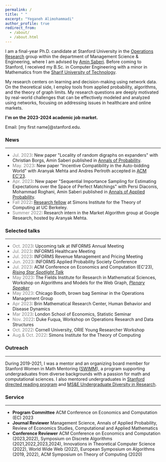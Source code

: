 ```yaml
---
permalink: /
title: " "
excerpt: "Yeganeh Alimohammadi"
author_profile: true
redirect_from: 
  - /about/
  - /about.html
---
```


I am a final-year Ph.D. candidate at Stanford University in the  [Operations Research](https://or.stanford.edu/) group within the department of Management Science & Engineering, where I am advised by [Amin Saberi](http://stanford.edu/~saberi/). 
Before coming to Stanford, I received my B.Sc. in Computer Engineering with a minor in Mathematics from the [Sharif University of Technology](http://www.en.sharif.edu/).




My research centers on learning and decision-making using network data. On the theoretical side, I employ tools from applied probability, algorithms, and the theory of graph limits.
My research questions are deeply motivated by real-world challenges that can be effectively modeled and analyzed using networks, focusing on addressing issues in healthcare and online markets.


**I'm on the 2023-2024 academic job market.**

Email: \[my first name\]@stanford.edu.

### News
---


- <span style="color: gray">Jul. 2023</span>: New paper "Locality of random digraphs on expanders" with Christian Borgs, Amin Saberi published in [Annals of Probability](https://projecteuclid.org/journals/annals-of-probability/volume-51/issue-4/Locality-of-random-digraphs-on-expanders/10.1214/22-AOP1618.short).
- <span style="color: gray">May. 2023</span>: New paper "Incentive Compatibility in the Auto-bidding World" with Aranyak Mehta and Andres Perlroth accepted in [ACM EC'23](https://yalimohammadi.github.io/files/Auto_bidding_is_not_IC_jul7.pdf).
- <span style="color: gray">Apr. 2023</span>: New paper "Sequential Importance Sampling for Estimating Expectations over the Space of Perfect Matchings" with Persi Diaconis, Mohammad Roghani, Amin Saberi published in [Annals of Applied Probability](https://projecteuclid.org/journals/annals-of-applied-probability/volume-33/issue-2/Sequential-importance-sampling-for-estimating-expectations-over-the-space-of/10.1214/22-AAP1834.short).
- <span style="color: gray">Fall 2022</span>: [Research fellow](https://simons.berkeley.edu/programs/graph2022) at Simons Institute for the Theory of Computing at UC Berkeley.
- <span style="color: gray">Summer 2022</span>: Research intern in the Market Algorithm group at Google Research, hosted by Aranyak Mehta.

### Selected talks
---




- <span style="color: gray">Oct. 2023</span>: Upcoming talk at INFORMS Annual Meeting
- <span style="color: gray">Jul. 2023</span>: INFORMS Healthcare Meeting
- <span style="color: gray">Jul. 2023</span>: INFORMS Revenue Management and Pricing Meeting
- <span style="color: gray">Jun. 2023</span>: INFORMS Applied Probability Society Conference
- <span style="color: gray">Jul. 2023</span>: ACM Conference on Economics and Computation (EC’23), *[Rising Star Spotlight Talk](https://sites.google.com/view/ecgiw23/schedule)*
- <span style="color: gray">May 2023</span>:  The Fields Institute for Research in Mathematical Sciences, Workshop on Algorithms and Models for the Web Graph, *[Plenary Speaker](https://math.ryerson.ca/waw2023/speakers.html)*
- <span style="color: gray">May 2023</span>: Chicago Booth, brown bag Seminar in the Operations Management Group
- <span style="color: gray">Apr 2023</span>: Brin Mathematical Research Center, Human Behavior and Disease Dynamics
- <span style="color: gray">Mar 2023</span>: London School of Economics, Statistic Seminar
- <span style="color: gray">Nov. 2022</span>: Duke Fuqua, Workshop on Operations Research and Data Structures
- <span style="color: gray">Oct. 2022</span>: Cornell University, ORIE Young Researcher Workshop
- <span style="color: gray">Aug.& Oct. 2022</span>: Simons Institute for the Theory of Computing




### Outreach
---


During 2019-2021, I was a mentor and an organizing board member for Stanford Women in Math Mentoring  ([SWIMM](http://swimm.stanford.edu/)), a program supporting undergraduates from diverse backgrounds with a passion for math and computational sciences. I also mentored undergraduates in [Stanford directed reading program]() and [MS&E Undergraduate Diversity in Research](https://sites.google.com/stanford.edu/msande-inclusion/diversity-in-research?authuser=0). 



### Service
---


- **Program Committee** ACM Conference on Economics and Computation (EC) 2023
- **Journal Reviewer** Management Science,  Annals of Applied Probability, Review of Economics Studies, Computational and Applied Mathematics
- **Conference Reviewer**  ACM Conference on Economics and Computation (2023,2022), Symposium on Discrete Algorithms (2021,2022,2023,2024), Innovations in Theoretical Computer Science (2022), World Wide Web (2022), European Symposium on Algorithms (2019, 2022), ACM Symposium on Theory of Computing (2020)
